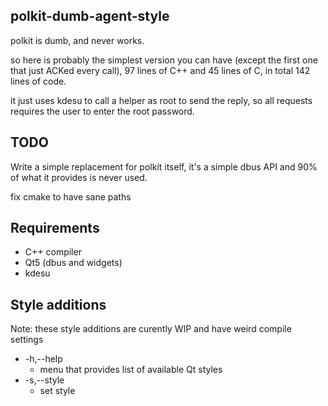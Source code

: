 polkit-dumb-agent-style
-----------------

polkit is dumb, and never works.

so here is probably the simplest version you can have (except the first one
that just ACKed every call), 97 lines of C++ and 45 lines of C, in total 142
lines of code.

it just uses kdesu to call a helper as root to send the reply, so all requests
requires the user to enter the root password.


TODO
----

Write a simple replacement for polkit itself, it's a simple dbus API and
90% of what it provides is never used.

fix cmake to have sane paths


Requirements
------------

 - C++ compiler
 - Qt5 (dbus and widgets)
 - kdesu

Style additions
---------------

Note: these style additions are curently WIP and have weird compile settings

 - -h,--help
   - menu that provides list of available Qt styles
 - -s,--style
   - set style

